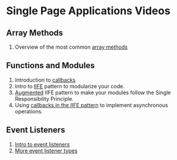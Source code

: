 # Single Page Applications Videos

## Array Methods

1. Overview of the most common [array methods](https://s3.amazonaws.com/nss-lecture-videos/Array+Methods.mp4)

## Functions and Modules

1. Introduction to [callbacks](https://s3.amazonaws.com/nss-lecture-videos/Callback+Functions.mp4)
1. Intro to [IIFE](https://s3.amazonaws.com/nss-lecture-videos/IIFE+Intro.mp4) pattern to modularize your code.
1. [Augmented](https://s3.amazonaws.com/nss-lecture-videos/IIFE+Augmentation.mp4) IIFE pattern to make your modules follow the Single Responsibility Principle.
1. Using [callbacks in the IIFE pattern](https://s3.amazonaws.com/nss-lecture-videos/XHR+and+Callbacks.mp4) to implement asynchronous operations.

## Event Listeners

1. [Intro to event listeners](https://s3.amazonaws.com/nss-lecture-videos/Basic+Event+Listeners.mp4)
1. [More event listener types](https://s3.amazonaws.com/nss-lecture-videos/Event+Listener+Types.mp4)